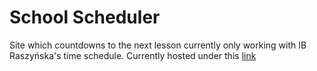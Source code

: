 # School Scheduler

Site which countdowns to the next lesson currently only working with IB Raszyńska's time schedule. Currently hosted under this [link](https://rasz-schedule.netlify.app)
